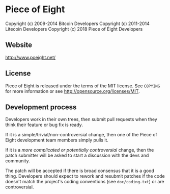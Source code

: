 Piece of Eight
================================

Copyright (c) 2009-2014 Bitcoin Developers
Copyright (c) 2011-2014 Litecoin Developers
Copyright (c) 2018 Piece of Eight Developers

Website
-------

http://www.poeight.net/

License
-------

Piece of Eight is released under the terms of the MIT license. See `COPYING` for more
information or see http://opensource.org/licenses/MIT.

Development process
-------------------

Developers work in their own trees, then submit pull requests when they think
their feature or bug fix is ready.

If it is a simple/trivial/non-controversial change, then one of the Piece of Eight
development team members simply pulls it.

If it is a *more complicated or potentially controversial* change, then the patch
submitter will be asked to start a discussion with the devs and community.

The patch will be accepted if there is broad consensus that it is a good thing.
Developers should expect to rework and resubmit patches if the code doesn't
match the project's coding conventions (see `doc/coding.txt`) or are
controversial.

